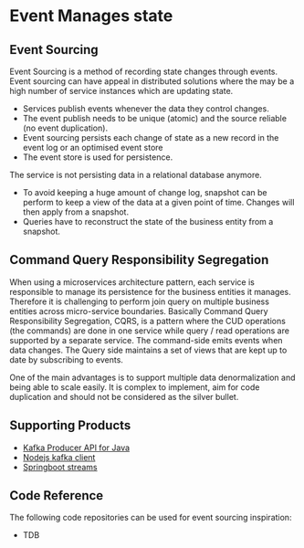 # Event Manages state

## Event Sourcing

Event Sourcing is a method of recording state changes through events. Event sourcing can have appeal in distributed solutions where the may be a high number of service instances which are updating state.

* Services publish events whenever the data they control changes.
* The event publish needs to be unique (atomic) and the source reliable (no event duplication).
* Event sourcing persists  each change of state as a new record in the event log or an optimised event store
* The event store is used for persistence.


The service is not persisting data in a relational database anymore.
* To avoid keeping a huge amount of change log, snapshot can be perform to keep a view of the data at a given point of time. Changes will then apply from a snapshot.
* Queries have to reconstruct the state of the business entity from a snapshot.

## Command Query Responsibility Segregation

When using a microservices architecture pattern, each service is responsible to manage its persistence for the business entities it manages. Therefore it is challenging to perform join query on multiple business entities across micro-service boundaries.
Basically Command Query Responsibility Segregation, CQRS, is a pattern where the CUD operations (the commands) are done in one service while query / read operations are supported by a separate service. The command-side emits events when data changes. The Query side maintains a set of views that are kept up to date by subscribing to events.

One of the main advantages is to support multiple data denormalization and being able to scale easily. It is complex to implement, aim for code duplication and should not be considered as the silver bullet.



## Supporting Products
* [Kafka Producer API for Java](https://kafka.apache.org/10/javadoc/?org/apache/kafka/clients/producer/KafkaProducer.html)
* [Nodejs kafka client]()
* [Springboot streams]()

## Code Reference
The following code repositories can be used for event sourcing inspiration:
* TDB
